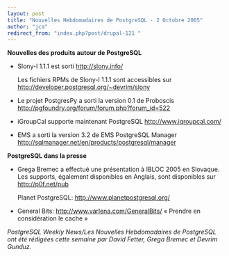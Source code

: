 ```yaml
---
layout: post
title: "Nouvelles Hebdomadaires de PostgreSQL - 2 Octobre 2005"
author: "jca"
redirect_from: "index.php?post/drupal-121 "
---
```




<strong>Nouvelles des produits autour de PostgreSQL</strong>

<ul>

<li>

Slony-I 1.1.1 est sorti  <a target="_blank" href="http://slony.info/">http://slony.info/</a>

Les fichiers RPMs de Slony-I 1.1.1 sont accessibles sur   <a target="_blank" href="http://developer.postgresql.org/%7Edevrim/slony">http://developer.postgresql.org/~devrim/slony</a>

</li>

<li>

Le projet PostgresPy a sorti la version 0.1 de Proboscis  <a target="_blank" href="http://pgfoundry.org/forum/forum.php?forum_id=522">http://pgfoundry.org/forum/forum.php?forum_id=522</a>

</li>

<li>

iGroupCal supporte maintenant PostgreSQL  <a target="_blank" href="http://www.igroupcal.com/">http://www.igroupcal.com/</a>

</li>

<li>

EMS a sorti la version 3.2 de EMS PostgreSQL Manager  <a target="_blank" href="http://sqlmanager.net/en/products/postgresql/manager">http://sqlmanager.net/en/products/postgresql/manager</a>

</li>

</ul>

<p><strong>PostgreSQL dans la presse</strong></p>

<ul>

<li>

Grega Bremec a effectué une présentation à IBLOC 2005 en Slovaque.  Les supports, également disponibles en Anglais, sont disponibles sur <a target="_blank" href="http://p0f.net/pub">http://p0f.net/pub</a>

</li>

Planet PostgreSQL:  <a target="_blank" href="http://www.planetpostgresql.org/">http://www.planetpostgresql.org/</a>

<li>

General Bits:  <a target="_blank" href="http://www.varlena.com/GeneralBits/">http://www.varlena.com/GeneralBits/</a> « Prendre en considération le cache  » </li>

</ul>

<p><em>

PostgreSQL Weekly News/Les Nouvelles Hebdomadaires de PostgreSQL ont été rédigées cette semaine par David Fetter, Grega Bremec et Devrim Gunduz.</em>

</p>